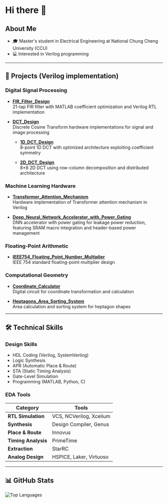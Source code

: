 # Hi there 👋

## About Me
- 🎓 Master's student in Electrical Engineering at National Chung Cheng University (CCU)
- 💻 Interested in Verilog programming

---

## 📂 Projects (Verilog implementation)

### Digital Signal Processing

- **[FIR_Filter_Design](https://github.com/lu0425/FIR_Filter_Design)**  
  21-tap FIR filter with MATLAB coefficient optimization and Verilog RTL implementation

- **[DCT_Design](https://github.com/lu0425/DCT_Design)**  
  Discrete Cosine Transform hardware implementations for signal and image processing
  
  - **[1D_DCT_Design](https://github.com/lu0425/DCT_Design/tree/main/1D_DCT_Design)**  
    8-point 1D DCT with optimized architecture exploiting coefficient symmetry
  
  - **[2D_DCT_Design](https://github.com/lu0425/DCT_Design/tree/main/2D_DCT_Design)**  
    8×8 2D DCT using row-column decomposition and distributed architecture

### Machine Learning Hardware
- **[Transformer_Attention_Mechanism](https://github.com/lu0425/Transformer_Attention_Mechanism)**  
  Hardware implementation of Transformer attention mechanism in Verilog

- **[Deep_Neural_Network_Accelerator_with_Power_Gating](https://github.com/lu0425/Deep_Neural_Network_Accelerator_with_Power_Gating)**  
  DNN accelerator with power gating for leakage power reduction, featuring SRAM macro integration and header-based power management

### Floating-Point Arithmetic
- **[IEEE754_Floating_Point_Number_Multiplier](https://github.com/lu0425/IEEE754_Floating_Point_Number_Multiplier)**  
  IEEE 754 standard floating-point multiplier design

### Computational Geometry
- **[Coordinate_Calculator](https://github.com/lu0425/Coordinate_Calculator)**  
  Digital circuit for coordinate transformation and calculation

- **[Heptagons_Area_Sorting_System](https://github.com/lu0425/Heptagons_Area_Sorting_System)**  
  Area calculation and sorting system for heptagon shapes
---

## 🛠️ Technical Skills

### Design Skills
- HDL Coding (Verilog, SystemVerilog)
- Logic Synthesis
- APR (Automatic Place & Route)
- STA (Static Timing Analysis)
- Gate-Level Simulation
- Programming (MATLAB, Python, C)

### EDA Tools

| Category | Tools |
|----------|-------|
| **RTL Simulation** | VCS, NCVerilog, Xcelium |
| **Synthesis** | Design Compiler, Genus |
| **Place & Route** | Innovus |
| **Timing Analysis** | PrimeTime |
| **Extraction** | StarRC |
| **Analog Design** | HSPICE, Laker, Virtuoso |

---

## 📊 GitHub Stats

![Top Languages](https://github-readme-stats.vercel.app/api/top-langs/?username=lu0425&layout=compact&theme=default&cache_seconds=1800)

